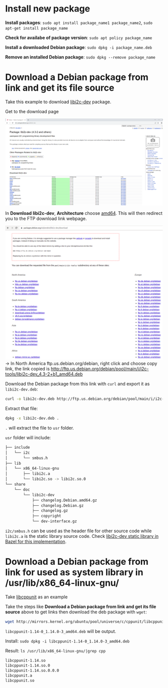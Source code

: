 # Install new package

**Install packages**: ``sudo apt install package_name1 package_name2``, ``sudo apt-get install package_name``

**Check for availabe of package version**: ``sudo apt policy package_name``

**Install a downloaded Debian package**: ``sudo dpkg -i package_name.deb``

**Remove an installed Debian package**: ``sudo dpkg --remove package_name``

# Download a Debian package from link and get its file source

Take this example to download [libi2c-dev](https://packages.debian.org/sid/libi2c-dev) package.

Get to the download page

![](../Environment/Images/libi2c-dev_download_page.png)

In **Download libi2c-dev**, **Architecture** choose [amd64](https://packages.debian.org/sid/amd64/libi2c-dev/download). This will then redirect you to the FTP download link webpage.

![](../Environment/Images/ftp_download_link.png) -> In North America ftp.us.debian.org/debian, right click and choose copy link, the link copied is http://ftp.us.debian.org/debian/pool/main/i/i2c-tools/libi2c-dev_4.3-2+b1_amd64.deb

Download the Debian package from this link with ``curl`` and export it as ``libi2c-dev.deb``:

```sh
curl -o libi2c-dev.deb http://ftp.us.debian.org/debian/pool/main/i/i2c-tools/libi2c-dev_4.3-2+b1_amd64.deb
```

Extract that file:

```sh
dpkg -x libi2c-dev.deb .
```

``.`` will extract the file to ``usr`` folder.

``usr`` folder will include:

```sh
├── include
│   └── i2c
│       └── smbus.h
├── lib
│   └── x86_64-linux-gnu
│       ├── libi2c.a
│       └── libi2c.so -> libi2c.so.0
└── share
    └── doc
        └── libi2c-dev
            ├── changelog.Debian.amd64.gz
            ├── changelog.Debian.gz
            ├── changelog.gz
            ├── copyright
            └── dev-interface.gz
```

``i2c/smbus.h`` can be used as the header file for other source code while ``libi2c.a`` is the static library source code. Check [libi2c-dev static library in Bazel for this implementation](https://github.com/TranPhucVinh/Linux-Shell/blob/master/Bash%20script/Build%20automation%20tools/Bazel/C%20source%20files.md#static-library).

# Download a Debian package from link for used as system library in /usr/lib/x86_64-linux-gnu/

Take [libcppunit](https://packages.ubuntu.com/bionic/libs/libcppunit-1.14-0) as an example

Take the steps like **Download a Debian package from link and get its file source** above to get links then download the deb package with ``wget``:

```sh
wget http://mirrors.kernel.org/ubuntu/pool/universe/c/cppunit/libcppunit-1.14-0_1.14.0-3_amd64.deb
```

``libcppunit-1.14-0_1.14.0-3_amd64.deb`` will be output.

Install: ``sudo dpkg -i libcppunit-1.14-0_1.14.0-3_amd64.deb``

Result: ``ls /usr/lib/x86_64-linux-gnu/|grep cpp``

```
libcppunit-1.14.so
libcppunit-1.14.so.0
libcppunit-1.14.so.0.0.0
libcppunit.a
libcppunit.so
```
